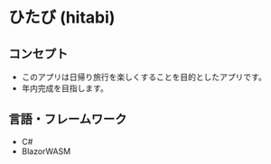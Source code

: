 # ひたび (hitabi)
## コンセプト
- このアプリは日帰り旅行を楽しくすることを目的としたアプリです。
- 年内完成を目指します。

## 言語・フレームワーク
- C#
- BlazorWASM
